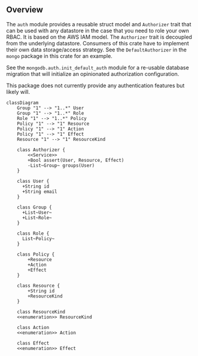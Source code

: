 ## Overview

The `auth` module provides a reusable struct model and `Authorizer` trait that can be used with any datastore in the case
that you need to role your own RBAC. It is based on the AWS IAM model. The `Authorizer` trait is decoupled from the
underlying datastore. Consumers of this crate have to implement their own data storage/access strategy. See the
`DefaultAuthorizer` in the `mongo` package in this crate for an example.

See the `mongodb.auth.init_default_auth` module for a re-usable database migration that will initialize
an opinionated authorization configuration.

This package does not currently provide any authentication features but likely will.

```mermaid
classDiagram
    Group "1" --> "1..*" User
    Group "1" --> "1..*" Role
    Role "1" --> "1..*" Policy
    Policy "1" --> "1" Resource
    Policy "1" --> "1" Action
    Policy "1" --> "1" Effect
    Resource "1" --> "1" ResourceKind

    class Authorizer {
        <<Service>>
        +Bool assert(User, Resource, Effect)
        -List~Group~ groups(User)
    }

    class User {
      +String id
      +String email
    }

    class Group {
      +List~User~
      +List~Role~
    }

    class Role {
      List~Policy~
    }

    class Policy {
        +Resource
        +Action
        +Effect
    }

    class Resource {
        +String id
        +ResourceKind
    }

    class ResourceKind
    <<enumeration>> ResourceKind

    class Action
    <<enumeration>> Action

    class Effect
    <<enumeration>> Effect
```
